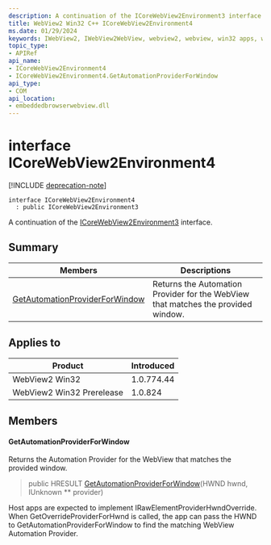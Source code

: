 ```yaml
---
description: A continuation of the ICoreWebView2Environment3 interface.
title: WebView2 Win32 C++ ICoreWebView2Environment4
ms.date: 01/29/2024
keywords: IWebView2, IWebView2WebView, webview2, webview, win32 apps, win32, edge, ICoreWebView2, ICoreWebView2Controller, browser control, edge html, ICoreWebView2Environment4
topic_type: 
- APIRef
api_name:
- ICoreWebView2Environment4
- ICoreWebView2Environment4.GetAutomationProviderForWindow
api_type:
- COM
api_location:
- embeddedbrowserwebview.dll
---
```


# interface ICoreWebView2Environment4

[!INCLUDE [deprecation-note](../includes/deprecation-note.md)]

```
interface ICoreWebView2Environment4
  : public ICoreWebView2Environment3
```

A continuation of the [ICoreWebView2Environment3](icorewebview2environment3.md) interface.

## Summary

 Members                        | Descriptions
--------------------------------|---------------------------------------------
[GetAutomationProviderForWindow](#getautomationproviderforwindow) | Returns the Automation Provider for the WebView that matches the provided window.

## Applies to

Product                         | Introduced
--------------------------------|---------------------------------------------
WebView2 Win32            |    1.0.774.44
WebView2 Win32 Prerelease |    1.0.824

## Members

#### GetAutomationProviderForWindow

Returns the Automation Provider for the WebView that matches the provided window.

> public HRESULT [GetAutomationProviderForWindow](#getautomationproviderforwindow)(HWND hwnd, IUnknown ** provider)

Host apps are expected to implement IRawElementProviderHwndOverride. When GetOverrideProviderForHwnd is called, the app can pass the HWND to GetAutomationProviderForWindow to find the matching WebView Automation Provider.

